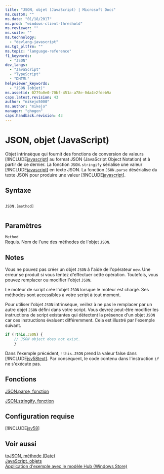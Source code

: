 ```yaml
---
title: "JSON, objet (JavaScript) | Microsoft Docs"
ms.custom: ""
ms.date: "01/18/2017"
ms.prod: "windows-client-threshold"
ms.reviewer: ""
ms.suite: ""
ms.technology: 
  - "devlang-javascript"
ms.tgt_pltfrm: ""
ms.topic: "language-reference"
f1_keywords: 
  - "JSON"
dev_langs: 
  - "JavaScript"
  - "TypeScript"
  - "DHTML"
helpviewer_keywords: 
  - "JSON (objet)"
ms.assetid: 0279a0e0-70bf-451a-a78e-0da4e2fdeb9a
caps.latest.revision: 43
author: "mikejo5000"
ms.author: "mikejo"
manager: "ghogen"
caps.handback.revision: 43
---
```

# JSON, objet (JavaScript)
Objet intrinsèque qui fournit des fonctions de conversion de valeurs [!INCLUDE[javascript](../../javascript/includes/javascript-md.md)] au format JSON \(JavaScript Object Notation\) et à partir de ce dernier.  La fonction `JSON.stringify` sérialise une valeur [!INCLUDE[javascript](../../javascript/includes/javascript-md.md)] en texte JSON.  La fonction `JSON.parse` désérialise du texte JSON pour produire une valeur [!INCLUDE[javascript](../../javascript/includes/javascript-md.md)].  
  
## Syntaxe  
  
```  
  
JSON.[method]  
  
```  
  
## Paramètres  
 `Method`  
 Requis.  Nom de l'une des méthodes de l'objet `JSON`.  
  
## Notes  
 Vous ne pouvez pas créer un objet `JSON` à l'aide de l'opérateur `new`.  Une erreur se produit si vous tentez d'effectuer cette opération.  Toutefois, vous pouvez remplacer ou modifier l'objet `JSON`.  
  
 Le moteur de script crée l'objet `JSON` lorsque le moteur est chargé.  Ses méthodes sont accessibles à votre script à tout moment.  
  
 Pour utiliser l'objet `JSON` intrinsèque, veillez à ne pas le remplacer par un autre objet `JSON` défini dans votre script.  Vous devrez peut\-être modifier les instructions de script existantes qui détectent la présence d'un objet `JSON` car ces instructions évaluent différemment.  Cela est illustré par l'exemple suivant.  
  
```javascript  
if (!this.JSON) {  
    // JSON object does not exist.  
    }  
```  
  
 Dans l'exemple précédent, `!this.JSON` prend la valeur false dans [!INCLUDE[jsv58text](../../javascript/reference/includes/jsv58text-md.md)].  Par conséquent, le code contenu dans l'instruction `if` ne s'exécute pas.  
  
## Fonctions  
 [JSON.parse, fonction](../../javascript/reference/json-parse-function-javascript.md)  
  
 [JSON.stringify, fonction](../../javascript/reference/json-stringify-function-javascript.md)  
  
## Configuration requise  
 [!INCLUDE[jsv58](../../javascript/reference/includes/jsv58-md.md)]  
  
## Voir aussi  
 [toJSON, méthode \(Date\)](../../javascript/reference/tojson-method-date-javascript.md)   
 [JavaScript, objets](../../javascript/reference/javascript-objects.md)   
 [Application d'exemple avec le modèle Hub \(Windows Store\)](http://code.msdn.microsoft.com/Hub-template-sample-with-4b70002d)